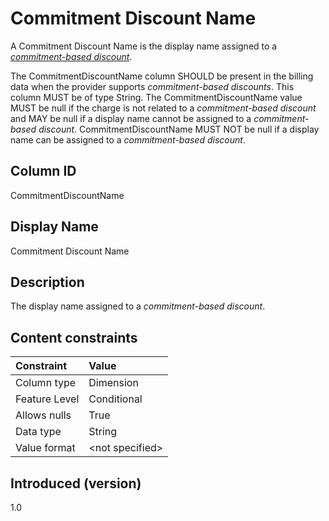 # Commitment Discount Name

A Commitment Discount Name is the display name assigned to a [*commitment-based discount*](#glossary:commitment-based-discount).

The CommitmentDiscountName column SHOULD be present in the billing data when the provider supports *commitment-based discounts*. This column MUST be of type String. The CommitmentDiscountName value MUST be null if the charge is not related to a *commitment-based discount* and MAY be null if a display name cannot be assigned to a *commitment-based discount*. CommitmentDiscountName MUST NOT be null if a display name can be assigned to a *commitment-based discount*.

## Column ID

CommitmentDiscountName

## Display Name

Commitment Discount Name

## Description

The display name assigned to a *commitment-based discount*.

## Content constraints

| Constraint      | Value            |
|:----------------|:-----------------|
| Column type     | Dimension        |
| Feature Level   | Conditional      |
| Allows nulls    | True             |
| Data type       | String           |
| Value format    | \<not specified> |

## Introduced (version)

1.0

